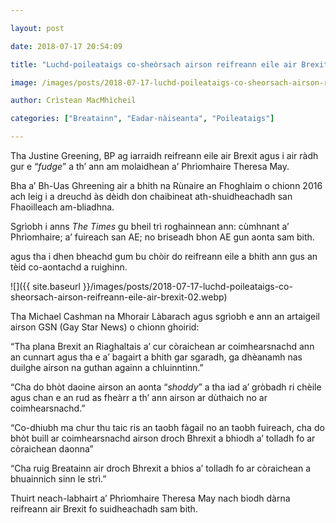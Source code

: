 ```yaml
---

layout: post

date: 2018-07-17 20:54:09

title: "Luchd-poileataigs co-sheòrsach airson reifreann eile air Brexit"

image: /images/posts/2018-07-17-luchd-poileataigs-co-sheorsach-airson-reifreann-eile-air-brexit.webp

author: Crìstean MacMhìcheil

categories: ["Breatainn", "Eadar-nàiseanta", "Poileataigs"]

---
```


Tha Justine Greening, BP ag iarraidh reifreann eile air Brexit agus i air ràdh gur e “*fudge*” a th’ ann am molaidhean a’ Phrìomhaire Theresa May.

Bha a’ Bh-Uas Ghreening air a bhith na Rùnaire an Fhoghlaim o chionn 2016 ach leig i a dreuchd às dèidh don chaibineat ath-shuidheachadh san Fhaoilleach am-bliadhna.

Sgrìobh i anns *The Times* gu bheil trì roghainnean ann: cùmhnant a’ Phrìomhaire; a’ fuireach san AE; no briseadh bhon AE gun aonta sam bith.

agus tha i dhen bheachd gum bu chòir do reifreann eile a bhith ann gus an tèid co-aontachd a ruighinn.

![]({{ site.baseurl }}/images/posts/2018-07-17-luchd-poileataigs-co-sheorsach-airson-reifreann-eile-air-brexit-02.webp)

Tha Michael Cashman na Mhorair Làbarach agus sgrìobh e ann an artaigeil airson GSN (Gay Star News) o chionn ghoirid:

“Tha plana Brexit an Riaghaltais a’ cur còraichean ar coimhearsnachd ann an cunnart agus tha e a’ bagairt a bhith gar sgaradh, ga dhèanamh nas duilghe airson na guthan againn a chluinntinn.”

“Cha do bhòt daoine airson an aonta “*shoddy*” a tha iad a’ gròbadh ri chèile agus chan e an rud as fheàrr a th’ ann airson ar dùthaich no ar coimhearsnachd.”

“Co-dhiubh ma chur thu taic ris an taobh fàgail no an taobh fuireach, cha do bhòt buill ar coimhearsnachd airson droch Bhrexit a bhiodh a’ tolladh fo ar còraichean daonna”

“Cha ruig Breatainn air droch Bhrexit a bhios a’ tolladh fo ar còraichean a bhuainnich sinn le strì.”

Thuirt neach-labhairt a’ Phrìomhaire Theresa May nach biodh dàrna reifreann air Brexit fo suidheachadh sam bith.

